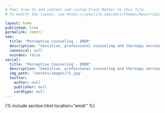 ```yaml
---
# Feel free to add content and custom Front Matter to this file.
# To modify the layout, see https://jekyllrb.com/docs/themes/#overriding-theme-defaults

layout: home
published: true
permalink: /emdr/
seo:
  title: "Perceptive Counseling - EMDR"
  description: "Sensitive, professional counseling and thereapy serving the Portland area."
  canonical: null
  noindex: false
social:
  title: "Perceptive Counseling - EMDR"
  description: "Sensitive, professional counseling and thereapy serving the Portland area."
  img_path: '/assets/images/71.jpg'
  twitter:
    author: null
    publisher: null
    cardtype: null
---
```


{% include section.html location="emdr" %}
